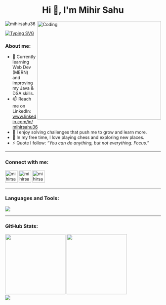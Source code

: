 <h1 align="center">Hi 👋, I'm Mihir Sahu</h1>

<img align="right" alt="Coding" width="400" height="320"  src="https://i.pinimg.com/originals/8b/35/fe/8b35fef55fba1a201c9c7a11d3ec3d64.gif">

<p align="left"> <img src="https://komarev.com/ghpvc/?username=mihirsahu36&label=Profile%20views&color=0e75b6&style=flat" alt="mihirsahu36"/> </p>

<a href="https://git.io/typing-svg"><img src="https://readme-typing-svg.herokuapp.com?font=Fira+Code&pause=1000&color=0CF7C7&width=435&lines=Hello+World!!" alt="Typing SVG" /></a>

<h3 align="left">About me:</h3>

- 🌱 Currently learning Web Dev (MERN) and improving my Java & DSA skills.
- 📫 Reach me on LinkedIn: www.linkedin.com/in/mihirsahu36
- 🧩 I enjoy solving challenges that push me to grow and learn more.
- 🧘 In my free time, I love playing chess and exploring new places.
- ⚡ Quote I follow: <i>“You can do anything, but not everything. Focus.”</i>

---

<h3 align="left">Connect with me:</h3>
<p align="left">
<a href="https://linkedin.com/in/mihirsahu36" target="blank"><img src="https://skillicons.dev/icons?i=linkedin" alt="mihirsahu36" width="40"/></a>
<a href="https://twitter.com/mihirsahu36" target="blank"><img src="https://skillicons.dev/icons?i=twitter" alt="mihirsahu36" width="40"/></a>
<a href="https://www.instagram.com/_mihir.sahu_/" target="blank"><img src="https://skillicons.dev/icons?i=instagram" alt="mihirsahu36" width="40"/></a>
</p>

---

<h3 align="left">Languages and Tools:</h3>
<p align="left">
<img src="https://skillicons.dev/icons?i=c,cpp,cs,java,py,js,matlab,html,css,bootstrap,tailwind,django,express,nodejs,mongodb,mysql,sqlite,git,github,postman,npm,anaconda,netlify,vercel,tensorflow," />
</p>

---

<h3 align="left">GitHub Stats:</h3>
<div align="left">
  <img src="https://github-readme-stats.vercel.app/api/top-langs/?username=mihirsahu36&layout=compact&theme=tokyonight" height="195px"/>
  <img src="https://github-readme-stats.vercel.app/api?username=mihirsahu36&show_icons=true&theme=tokyonight" height="195px"/>
</div>
<div align="left">
  <img src="https://github-readme-streak-stats.herokuapp.com?user=mihirsahu36&theme=tokyonight" />
</div>

